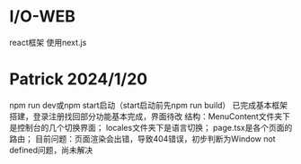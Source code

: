 # I/O-WEB
react框架 使用next.js
# Patrick 2024/1/20
  npm run dev或npm start启动（start启动前先npm run build）
  已完成基本框架搭建，登录注册找回部分功能基本完成，界面待改
  结构：MenuContent文件夹下是控制台的几个切换界面；
        locales文件夹下是语言切换；
        page.tsx是各个页面的路由；
  目前问题：页面渲染会出错，导致404错误，初步判断为Window not defined问题，尚未解决